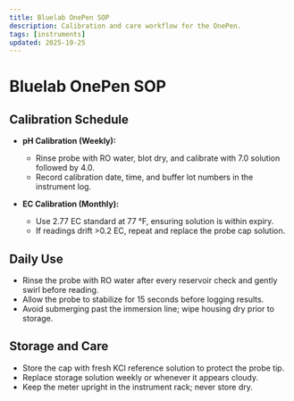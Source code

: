 ```yaml
---
title: Bluelab OnePen SOP
description: Calibration and care workflow for the OnePen.
tags: [instruments]
updated: 2025-10-25
---
```


# Bluelab OnePen SOP

## Calibration Schedule

- **pH Calibration (Weekly):**

  - Rinse probe with RO water, blot dry, and calibrate with 7.0 solution followed by 4.0.
  - Record calibration date, time, and buffer lot numbers in the instrument log.

- **EC Calibration (Monthly):**

  - Use 2.77 EC standard at 77 °F, ensuring solution is within expiry.
  - If readings drift >0.2 EC, repeat and replace the probe cap solution.

## Daily Use

- Rinse the probe with RO water after every reservoir check and gently swirl before reading.
- Allow the probe to stabilize for 15 seconds before logging results.
- Avoid submerging past the immersion line; wipe housing dry prior to storage.

## Storage and Care

- Store the cap with fresh KCl reference solution to protect the probe tip.
- Replace storage solution weekly or whenever it appears cloudy.
- Keep the meter upright in the instrument rack; never store dry.
